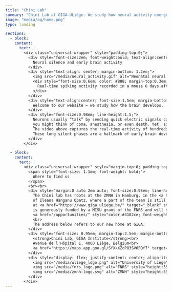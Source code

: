 ```yaml
---
title: "Chini Lab"
summary: "Chini Lab at GIGA–ULiège. We study how neural activity emerges in early development with in-vivo electrophysiology and computational neuroscience."
image: "media/og/home.png"
type: landing

sections:
  - block:
    content:
      text: |
        <div class="universal-wrapper" style="padding-top:0;">
          <div style="font-size:2em; font-weight:bold; text-align:center; margin-bottom:0.7em;">
            Neural silence and early brain activity
          </div>
          <div style="text-align: center; margin-bottom: 1.2em;">
            <img src="/media/neural_activity.gif" alt="Neonatal neural activity" style="max-width:100%; border-radius: 18px; box-shadow: 0 4px 18px #0006;">
            <div style="font-size:0.6em; color: #888; margin-top:0.3em;">
              Real-time spiking activity recorded in a mouse 6 days after birth.
            </div>
          </div>
          <div style="text-align:center; font-size:1.5em; margin-bottom:1em;">
            Welcome to our website – we study how the brain develops.
          </div>
          <div style="font-size:0.98em; line-height:1.5;">
            Neurons usually “talk” by sending quick electric signals called spikes. If I asked you to picture your brain falling completely silent for multiple seconds,
            you might think of coma, anesthesia, or even death. Yet, silence is how every brain starts out.
            The video above captures the real-time activity of hundreds of neurons in a healthy mouse. Each circle is a spike, a rare event drowned in an ocean of silence.
            These long silent phases are a hallmark of early brain development, and it’s just one of the many mysteries that make this period so fascinating. This is what we study in the Chini lab.
          </div>
        </div>

  - block:
    content:
      text: |
        <div class="universal-wrapper" style="margin-top:0; padding-top:0; position:relative; top:-1.5em; text-align:center;">
          <span style="font-size: 1.1em; font-weight: bold;">
            Where to find us
          </span>
          <br><br>
          <div style="margin:0 auto 2em auto; font-size:0.98em; line-height:1.5;">
            The Chini lab has roots at the ZMNH in Hamburg, in the <a href="https://www.opatzlab.com/" target="_blank" style="color:#3182ce; font-weight:bold;">lab</a>
            of Ileana Hanganu Opatz, where a part of the team is still located. We are in the process of establishing a new site 
            at <a href="https://www.giga.uliege.be/" target="_blank" style="color:#3182ce; font-weight:bold;">GIGA Institute</a> in Liège. The lab in Liège
            is generously funded by a MISU grant of the FNRS and will start in January 2026. We are looking for new members to
            <a href="/opportunities/" style="color:#3182ce; font-weight:bold;">join the team</a>.
            <br>
            The address below refers to our new home at GIGA.
          </div>
          <div style="font-size: 0.95em; margin-top:2.5em; margin-bottom:2.5em;">
            <strong>Chini Lab, GIGA Institute</strong><br>
            Avenue de l'Hôpital 1, 4000 Liège, Belgium<br>
            <a href="https://maps.app.goo.gl/SfXkXZcP83SV6FQf7" target="_blank" style="color: #3182ce; text-decoration: underline;">View on Google Maps</a>
          </div>
          <div style="display: flex; justify-content: center; align-items: center; gap: 5em; flex-wrap: wrap; margin-bottom: 1em; margin-top:2em;">
            <img src="/media/uliege_logo.png" alt="University of Liège" style="height:55px;">
            <img src="/media/fnrs_logo.png" alt="FNRS" style="height:55px;">
            <img src="/media/zmnh-logo.svg" alt="ZMNH" style="height:55px;">
          </div>
        </div>
---
```

